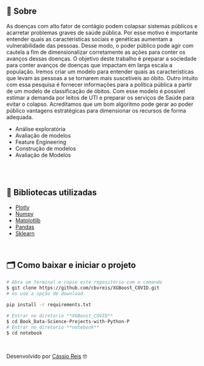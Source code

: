## 🔖 Sobre
As doenças com alto fator de contágio podem colapsar sistemas públicos e acarretar problemas graves de saúde pública. Por esse motivo é importante entender quais as características sociais e genéticas aumentam a vulnerabilidade das pessoas. Desse modo, o poder público pode agir com cautela a fim de dimensionalizar corretamente as ações para conter os avanços dessas doenças.
O objetivo deste trabalho é preparar a sociedade para conter avanços de doenças que impactam em larga escala a população. Iremos criar um modelo para entender quais as
características que levam as pessoas a se tornarem mais suscetíveis ao óbito. Outro intuito com essa pesquisa é fornecer informações para a política pública a
partir de um modelo de classificação de óbitos. Com esse modelo é possível estimar a demanda por leitos de UTI e preparar os serviços de Saúde para evitar o colapso.
Acreditamos que um bom algoritmo pode gerar ao poder público vantagens estratégicas para dimensionar os recursos de forma adequada.



- Análise exploratória
- Avaliação de modelos
- Feature Engineering
- Construção de modelos
- Avaliação de Modelos

</br>


</br>

## 🚀 Bibliotecas utilizadas

- [Plotly](https://plotly.com/)
- [Numpy](https://numpy.org/)
- [Matplotlib](https://matplotlib.org/)
- [Pandas](https://pandas.pydata.org/)
- [Sklearn](https://scikit-learn.org/)


</br>

## 🗂 Como baixar e iniciar o projeto

```bash
# Abra um terminal e copie este repositório com o comando
$ git clone https://github.com/cbvreis/XGBoost_COVID.git
# ou use a opção de download.

pip install -r requirements.txt

# Entrar no diretorio **XGBoost_COVID**
$ cd Book_Data-Science-Projects-with-Python-P
# Entrar no diretorio **notebook**
$ cd notebook

```


<br>

Desenvolvido por [Cássio Reis](https://www.linkedin.com/in/cassioreisdevelop/) 🤓

